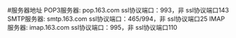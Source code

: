 #服务器地址
POP3服务器: pop.163.com ssl协议端口：993，非 ssl协议端口143
SMTP服务器: smtp.163.com ssl协议端口：465/994，非 ssl协议端口25
IMAP服务器: imap.163.com ssl协议端口：995，非 ssl协议端口110

